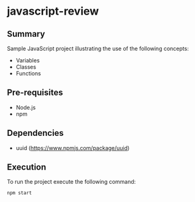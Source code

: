 # javascript-review

## Summary
Sample JavaScript project illustrating the use of the following concepts:
- Variables
- Classes
- Functions

## Pre-requisites
- Node.js
- npm

## Dependencies
- uuid (https://www.npmjs.com/package/uuid)

## Execution
To run the project execute the following command:
```bash
npm start
```